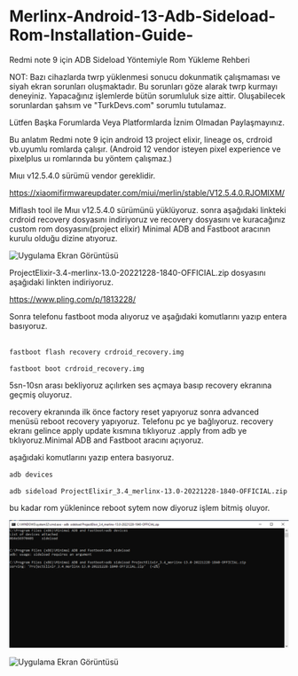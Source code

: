 # Merlinx-Android-13-Adb-Sideload-Rom-Installation-Guide-

Redmi note 9 için ADB Sideload Yöntemiyle Rom Yükleme Rehberi

NOT: Bazı cihazlarda twrp yüklenmesi sonucu dokunmatik çalışmaması ve siyah ekran sorunları oluşmaktadır. Bu sorunları göze alarak twrp kurmayı deneyiniz.
Yapacağınız işlemlerde bütün sorumluluk size aittir. Oluşabilecek sorunlardan şahsım ve "TurkDevs.com" sorumlu tutulamaz.


Lütfen Başka Forumlarda Veya Platformlarda İznim Olmadan Paylaşmayınız.

Bu anlatım Redmi note 9 için android 13 project elixir, lineage os, crdroid vb.uyumlu romlarda çalışır.
(Android 12 vendor isteyen pixel experience ve pixelplus uı romlarında bu yöntem çalışmaz.)

Mıuı v12.5.4.0 sürümü vendor gereklidir.

https://xiaomifirmwareupdater.com/miui/merlin/stable/V12.5.4.0.RJOMIXM/

Miflash tool ile Mıuı v12.5.4.0 sürümünü yüklüyoruz. sonra aşağıdaki linkteki crdroid recovery dosyasını indiriyoruz ve recovery dosyasını ve kuracağınız custom rom dosyasını(project elixir) Minimal ADB and Fastboot aracının kurulu olduğu dizine atıyoruz.

![Uygulama Ekran Görüntüsü](https://i.hizliresim.com/efatzgd.PNG)

ProjectElixir-3.4-merlinx-13.0-20221228-1840-OFFICIAL.zip dosyasını aşağıdaki linkten indiriyoruz.

https://www.pling.com/p/1813228/


Sonra telefonu fastboot moda alıyoruz ve aşağıdaki komutlarını yazıp entera basıyoruz.


```

fastboot flash recovery crdroid_recovery.img

```

```
fastboot boot crdroid_recovery.img

```
5sn-10sn arası bekliyoruz açılırken ses açmaya basıp recovery ekranına geçmiş oluyoruz.

recovery ekranında ilk önce factory reset yapıyoruz sonra advanced menüsü reboot recovery yapıyoruz. Telefonu pc ye bağlıyoruz.
recovery ekranı gelince apply update kısmına tıklıyoruz .apply from adb ye tıklıyoruz.Minimal ADB and Fastboot aracını açıyoruz.

aşağıdaki komutlarını yazıp entera basıyoruz.



```
adb devices
```

```
adb sideload ProjectElixir_3.4_merlinx-13.0-20221228-1840-OFFICIAL.zip
```

bu kadar rom yüklenince reboot sytem now diyoruz işlem bitmiş oluyor.

![Uygulama Ekran Görüntüsü](https://github.com/onur5488/Merlinx-Android-13-Adb-Sideload-Rom-Installation-Guide-/blob/main/adb.PNG)

![Uygulama Ekran Görüntüsü](https://i.hizliresim.com/pfcce0j.PNG)

